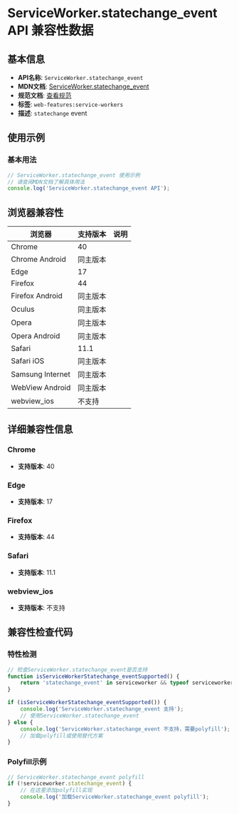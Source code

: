 # ServiceWorker.statechange_event API 兼容性数据

## 基本信息

- **API名称**: `ServiceWorker.statechange_event`
- **MDN文档**: [ServiceWorker.statechange_event](https://developer.mozilla.org/docs/Web/API/ServiceWorker/statechange_event)
- **规范文档**: [查看规范](https://w3c.github.io/ServiceWorker/#dom-serviceworker-onstatechange)
- **标签**: `web-features:service-workers`
- **描述**: `statechange` event

## 使用示例

### 基本用法

```javascript
// ServiceWorker.statechange_event 使用示例
// 请查阅MDN文档了解具体用法
console.log('ServiceWorker.statechange_event API');
```

## 浏览器兼容性

| 浏览器 | 支持版本 | 说明 |
|--------|----------|------|
| Chrome | 40 |  |
| Chrome Android | 同主版本 |  |
| Edge | 17 |  |
| Firefox | 44 |  |
| Firefox Android | 同主版本 |  |
| Oculus | 同主版本 |  |
| Opera | 同主版本 |  |
| Opera Android | 同主版本 |  |
| Safari | 11.1 |  |
| Safari iOS | 同主版本 |  |
| Samsung Internet | 同主版本 |  |
| WebView Android | 同主版本 |  |
| webview_ios | 不支持 |  |

## 详细兼容性信息

### Chrome

- **支持版本**: 40

### Edge

- **支持版本**: 17

### Firefox

- **支持版本**: 44

### Safari

- **支持版本**: 11.1

### webview_ios

- **支持版本**: 不支持

## 兼容性检查代码

### 特性检测

```javascript
// 检查ServiceWorker.statechange_event是否支持
function isServiceWorkerStatechange_eventSupported() {
    return 'statechange_event' in serviceworker && typeof serviceworker.statechange_event === 'function';
}

if (isServiceWorkerStatechange_eventSupported()) {
    console.log('ServiceWorker.statechange_event 支持');
    // 使用ServiceWorker.statechange_event
} else {
    console.log('ServiceWorker.statechange_event 不支持，需要polyfill');
    // 加载polyfill或使用替代方案
}
```

### Polyfill示例

```javascript
// ServiceWorker.statechange_event polyfill
if (!serviceworker.statechange_event) {
    // 在这里添加polyfill实现
    console.log('加载ServiceWorker.statechange_event polyfill');
}
```

